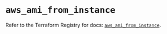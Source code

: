# `aws_ami_from_instance`

Refer to the Terraform Registry for docs: [`aws_ami_from_instance`](https://registry.terraform.io/providers/hashicorp/aws/5.74.0/docs/resources/ami_from_instance).
